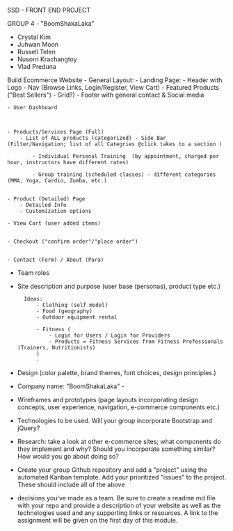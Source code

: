 
SSD - FRONT END PROJECT

GROUP 4 - "BoomShakaLaka"
- Crystal Kim
- Juhwan Moon
- Russell Telen
- Nusorn Krachangtoy
- Vlad Preduna 


Build Ecommerce Website - General Layout:
    - Landing Page: 
        - Header with Logo 
        - Nav (Browse Links, Login/Register, View Cart)
        - Featured Products ("Best Sellers") - Grid?)
        - Footer with general contact & Social media 


    - User Dashboard
    


    - Products/Services Page (Full) 
        - List of ALL products (categorized) - Side Bar (Filter/Navigation; list of all Categries @click takes to a section )
            
            - Individual Personal Training  (by appointment, charged per hour, instructors have different rates) 
            
            - Group training (scheduled classes) - different categories (MMA, Yoga, Cardio, Zumba, etc.)
            
            
    - Product (Detailed) Page 
        - Detailed Info 
        - Customization options

    - View Cart (user added items) 


    - Checkout ("confirm order"/"place order")


    - Contact (Form) / About (Para) 




<!--  -->
- Team roles

- Site description and purpose (user base (personas), product type etc.)

        Ideas:
            - Clothing (self model)
            - Food (geography) 
            - Outdoor equipment rental 
            
            - Fitness (
                - Login for Users / Login for Providers
                - Products = Fitness Services from Fitness Professionals (Trainers, Nutritionists)    
            )
            - 



- Design (color palette, brand themes, font choices, design principles.)

- Company name: "BoomShakaLaka" - 


- Wireframes and prototypes (page layouts incorporating design concepts, user experience, navigation, e-commerce components etc.)



- Technologies to be used. Will your group incorporate Bootstrap and jQuery?



- Research: take a look at other e-commerce sites; what components do they implement and why? Should you incorporate something similar? How would you go about doing so?

- Create your group Github repository and add a "project" using the automated Kanban template. Add your prioritized "issues" to the project. These should include all of the above 

- decisions you've made as a team. Be sure to create a readme.md file with your repo and provide a description of your website as well as the technologies used and any supporting links or resources. A link to the assignment will be given on the first day of this module.